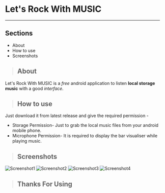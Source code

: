 # Let's Rock With MUSIC

---

## Sections

- About
- How to use
- Screenshots

> ## About

Let's Rock With MUSIC is a _free_ android application to listen **local storage music** with a good _interface_.

> ## How to use

Just download it from latest release and give the required permission -

- Storage Permission- Just to grab the local music files from your android mobile phone.
- Microphone Permission- It is required to display the bar visualiser while playing music.

> ## Screenshots

[scrn1]: screenshots/scrn1.jpg
[scrn2]: screenshots/scrn2.jpg
[scrn3]: screenshots/scrn3.jpg
[scrn4]: screenshots/scrn4-updated.jpg

![Screenshot1][scrn1]
![Screenshot2][scrn2]
![Screenshot3][scrn3]
![Screenshot4][scrn4]

> ## Thanks For Using
